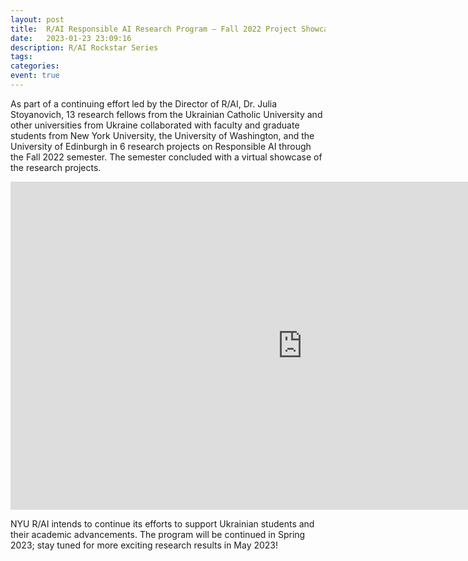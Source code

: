 ```yaml
---
layout: post
title:  R/AI Responsible AI Research Program – Fall 2022 Project Showcase
date:   2023-01-23 23:09:16
description: R/AI Rockstar Series
tags: 
categories: 
event: true
---
```

As part of a continuing effort led by the Director of R/AI, Dr. Julia Stoyanovich, 13 research fellows from the Ukrainian Catholic University and other universities from Ukraine collaborated with faculty and graduate students from New York University, the University of Washington, and the University of Edinburgh in 6 research projects on Responsible AI through the Fall 2022 semester.
The semester concluded with a virtual showcase of the research projects.


<iframe width="933" height="525" src="https://www.youtube.com/embed/27NXbZsmy1I" title="NYU R/AI Fall 2022 Research Program - Project Showcase" frameborder="0" allow="accelerometer; autoplay; clipboard-write; encrypted-media; gyroscope; picture-in-picture; web-share" allowfullscreen></iframe>


NYU R/AI intends to continue its efforts to support Ukrainian students and their academic advancements. The program will be continued in Spring 2023; stay tuned for more exciting research results in May 2023!









